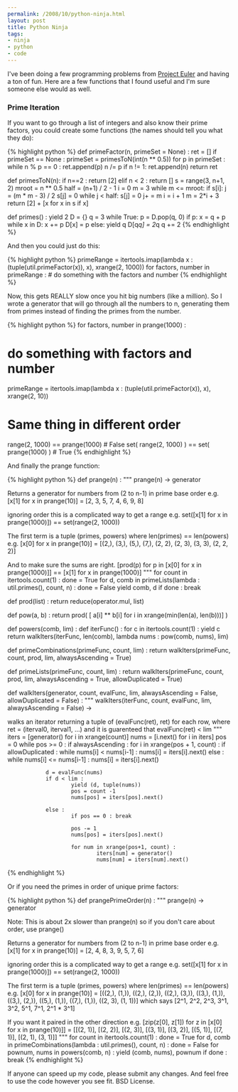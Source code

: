 ```yaml
--- 
permalink: /2008/10/python-ninja.html
layout: post
title: Python Ninja
tags: 
- ninja
- python
- code
---
```

I've been doing a few programming problems from <a href='http://projecteuler.net'>Project Euler</a> and having a ton of fun. Here are a few functions that I found useful and I'm sure someone else would as well.

### Prime Iteration

If you want to go through a list of integers and also know their prime factors, you could create some functions (the names should tell you what they do):

{% highlight python %}
def primeFactor(n, primeSet = None) :
        ret = []
        if primeSet == None : primeSet = primesToN(int(n ** 0.5))
        for p in primeSet :
                while n % p == 0 :
                        ret.append(p)
                        n /= p
        if n != 1: ret.append(n)
        return ret

def primesToN(n):
        if n==2 : return [2]
        elif n < 2 : return []
        s = range(3, n+1, 2)
        mroot = n ** 0.5
        half = (n+1) / 2 - 1
        i = 0
        m = 3
        while m <= mroot:
                if s[i]:
                        j = (m * m - 3) / 2
                        s[j] = 0
                        while j < half:
                                s[j] = 0
                                j+ = m
                i = i + 1
                m = 2*i + 3
        return [2] + [x for x in s if x]

def primes() :
        yield 2
        D = {}
        q = 3
        while True:
                p = D.pop(q, 0)
                if p:
                        x = q + p
                        while x in D: x += p
                        D[x] = p
                else:
                        yield q
                        D[q*q] = 2*q
                q += 2
{% endhighlight %}

And then you could just do this:

{% highlight python %}
primeRange = itertools.imap(lambda x : (tuple(util.primeFactor(x)), x), xrange(2, 1000))
for factors, number in primeRange :
    # do something with the factors and number
{% endhighlight %}

Now, this gets REALLY slow once you hit big numbers (like a million). So I wrote a generator that will go through all the numbers to n, generating them from primes instead of finding the primes from the number.

{% highlight python %}
for factors, number in prange(1000) :
   # do something with factors and number

primeRange = itertools.imap(lambda x : (tuple(util.primeFactor(x)), x), xrange(2, 10))

# Same thing in different order

range(2, 1000) == prange(1000) # False
set( range(2, 1000) ) == set( prange(1000) ) # True
{% endhighlight %}

And finally the prange function:

{% highlight python %}
def prange(n) :
        """
prange(n) -> generator

Returns a generator for numbers from (2 to n-1) in prime base order
e.g. 
[x[1] for x in prange(10)] = [2, 3, 5, 7, 4, 6, 9, 8]

ignoring order this is a complicated way to get a range
e.g.
set([x[1] for x in prange(1000)]) == set(range(2, 1000))

The first term is a tuple (primes, powers) where len(primes) == len(powers)
e.g. 
[x[0] for x in prange(10)] = 
[(2,), (3,), (5,), (7,), (2, 2), (2, 3), (3, 3), (2, 2, 2)]

And to make sure the sums are right.
[prod(p) for p in [x[0] for x in prange(1000)]] == [x[1] for x in prange(1000)]
        """
        for count in itertools.count(1) :
                done = True
                for d, comb in primeLists(lambda : util.primes(), count, n) :
                        done = False
                        yield comb, d
                if done : break

def prod(list) :
        return reduce(operator.mul, list)

def pow(a, b) :
        return prod( [ a[i] ** b[i] for i in xrange(min(len(a), len(b)))] )

def powers(comb, lim) :
        def iterFunc() :
                for c in itertools.count(1) : yield c
        return walkIters(iterFunc, len(comb), lambda nums : pow(comb, nums), lim)

def primeCombinations(primeFunc, count, lim) :
        return walkIters(primeFunc, count, prod, lim, alwaysAscending = True)

def primeLists(primeFunc, count, lim) :
        return walkIters(primeFunc, count, prod, lim, alwaysAscending = True, allowDuplicated = True)

def walkIters(generator, count, evalFunc, lim, alwaysAscending = False, allowDuplicated = False) :
        """
walkIters(iterFunc, count, evalFunc, lim, alwaysAscending = False) -> <generator>

walks an iterator returning a tuple of (evalFunc(ret), ret) for each row, where ret = (iterval0, iterval1, ...) and it is guarenteed that evalFunc(ret) < lim
        """
        iters = [generator() for i in xrange(count)]
        nums = [i.next() for i in iters]
        pos = 0
        while pos >= 0 :
                if alwaysAscending :
                        for i in xrange(pos + 1, count) :
                                if allowDuplicated :
                                        while nums[i] < nums[i-1] :
                                                nums[i] = iters[i].next()
                                else :
                                        while nums[i] <= nums[i-1] :
                                                nums[i] = iters[i].next()

                d = evalFunc(nums)
                if d < lim :
                        yield (d, tuple(nums))
                        pos = count -1
                        nums[pos] = iters[pos].next()

                else :
                        if pos == 0 : break

                        pos -= 1
                        nums[pos] = iters[pos].next()

                        for num in xrange(pos+1, count) :
                                iters[num] = generator()
                                nums[num] = iters[num].next()

{% endhighlight %}

Or if you need the primes in order of unique prime factors:

{% highlight python %}
def prangePrimeOrder(n) :
        """
prange(n) -> generator

Note: This is about 2x slower than prange(n) so if you don't care about order, use prange()

Returns a generator for numbers from (2 to n-1) in prime base order
e.g. 
[x[1] for x in prange(10)] = [2, 4, 8, 3, 9, 5, 7, 6]

ignoring order this is a complicated way to get a range
e.g.
set([x[1] for x in prange(1000)]) == set(range(2, 1000))

The first term is a tuple (primes, powers) where len(primes) == len(powers)
e.g. 
[x[0] for x in prange(10)] = 
[((2,), (1,)), ((2,), (2,)), ((2,), (3,)), ((3,), (1,)), ((3,), (2,)), ((5,), (1,)), ((7,), (1,)), ((2, 3), (1, 1))]
which says [2^1, 2^2, 2^3, 3^1, 3^2, 5^1, 7^1, 2^1 * 3^1]

If you want it paired in the other direction
e.g. 
[zip(z[0], z[1]) for z in [x[0] for x in prange(10)]] =
[[(2, 1)], [(2, 2)], [(2, 3)], [(3, 1)], [(3, 2)], [(5, 1)], [(7, 1)], [(2, 1), (3, 1)]]
        """
        for count in itertools.count(1) :
                done = True
                for d, comb in primeCombinations(lambda : util.primes(), count, n) :
                        done = False
                        for pownum, nums in powers(comb, n) :
                                yield (comb, nums), pownum
                if done : break
{% endhighlight %}

If anyone can speed up my code, please submit any changes. And feel free to use the code however you see fit. BSD License.
